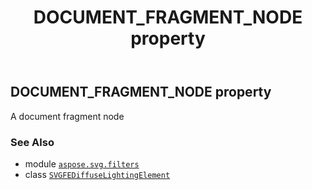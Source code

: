 ﻿---
title: DOCUMENT_FRAGMENT_NODE property
second_title: Aspose.SVG for Python via .NET API References
description: 
type: docs
weight: 450
url: /python-net/aspose.svg.filters/svgfediffuselightingelement/document_fragment_node/
is_root: false
---

## DOCUMENT_FRAGMENT_NODE property


A document fragment node

### See Also
* module [`aspose.svg.filters`](../../)
* class [`SVGFEDiffuseLightingElement`](/svg/python-net/aspose.svg.filters/svgfediffuselightingelement)
